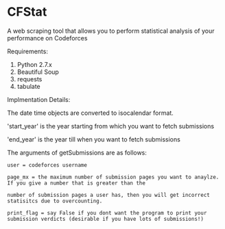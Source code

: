 # CFStat
A web scraping tool that allows you to perform statistical analysis of your performance on Codeforces

Requirements:

1. Python 2.7.x
2. Beautiful Soup
3. requests
4. tabulate

Implmentation Details:

  The date time objects are converted to isocalendar format.
  
  'start_year' is the year starting from which you want to fetch submissions
  
  'end_year' is the year till when you want to fetch submissions
  
  The arguments of getSubmissions are as follows:
  
    user = codeforces username
    
    page_mx = the maximum number of submission pages you want to anaylze. If you give a number that is greater than the
    
    number of submission pages a user has, then you will get incorrect statisitcs due to overcounting.
    
    print_flag = say False if you dont want the program to print your submission verdicts (desirable if you have lots of submissions!)
    
